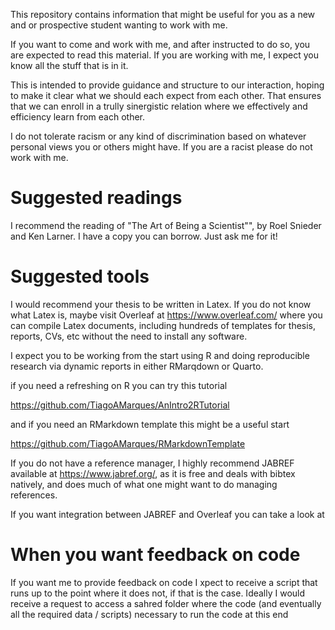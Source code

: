 This repository contains information that might be useful for you as a new and or prospective student wanting to work with me.

If you want to come and work with me, and after instructed to do so, you are expected to read this material. If you are working with me, I expect you know all the stuff that is in it.

This is intended to provide guidance and structure to our interaction, hoping to make it clear what we should each expect from each other. That ensures that we can enroll in a trully sinergistic relation where we effectively and efficiency learn from each other.

I do not tolerate racism or any kind of discrimination based on whatever personal views you or others might have. If you are a racist please do not work with me.

# Suggested readings

I recommend the reading of "The Art of Being a Scientist"", by Roel Snieder and Ken Larner. I have a copy you can borrow. Just ask me for it!

# Suggested tools

I would recommend your thesis to be written in Latex. If you do not know what Latex is, maybe visit Overleaf at https://www.overleaf.com/ where you can compile Latex documents, including hundreds of templates for thesis, reports, CVs, etc without the need to install any software.

I expect you to be working from the start using R and doing reproducible research via dynamic reports in either RMarqdown or Quarto.

if you need a refreshing on R you can try this tutorial

https://github.com/TiagoAMarques/AnIntro2RTutorial

and if you need an RMarkdown template this might be a useful start

https://github.com/TiagoAMarques/RMarkdownTemplate

If you do not have a reference manager, I highly recommend JABREF available at https://www.jabref.org/, as it is free and deals with bibtex natively, and does much of what one might want to do managing references.

If you want integration between JABREF and Overleaf you can take a look at 


# When you want feedback on code

If you want me to provide feedback on code I xpect to receive a script that runs up to the point where it does not, if that is the case. Ideally I would receive a request to access a sahred folder where the code (and eventually all the required data / scripts) necessary to run the code at this end